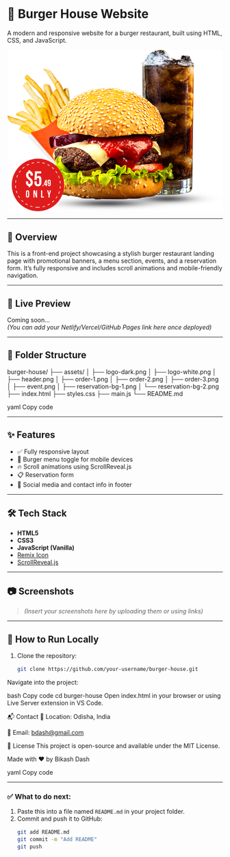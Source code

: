 # 🍔 Burger House Website

A modern and responsive website for a burger restaurant, built using HTML, CSS, and JavaScript.

![Burger Banner](assets/header.png)

---

## 📌 Overview

This is a front-end project showcasing a stylish burger restaurant landing page with promotional banners, a menu section, events, and a reservation form. It’s fully responsive and includes scroll animations and mobile-friendly navigation.

---

## 🚀 Live Preview

Coming soon...  
*(You can add your Netlify/Vercel/GitHub Pages link here once deployed)*

---

## 📁 Folder Structure

burger-house/
├── assets/
│ ├── logo-dark.png
│ ├── logo-white.png
│ ├── header.png
│ ├── order-1.png
│ ├── order-2.png
│ ├── order-3.png
│ ├── event.png
│ ├── reservation-bg-1.png
│ └── reservation-bg-2.png
├── index.html
├── styles.css
├── main.js
└── README.md

yaml
Copy code

---

## ✨ Features

- ✅ Fully responsive layout
- 🍟 Burger menu toggle for mobile devices
- 🔥 Scroll animations using ScrollReveal.js
- 📋 Reservation form
- 📱 Social media and contact info in footer

---

## 🛠️ Tech Stack

- **HTML5**
- **CSS3**
- **JavaScript (Vanilla)**
- [Remix Icon](https://remixicon.com/)
- [ScrollReveal.js](https://scrollrevealjs.org/)

---

## 📷 Screenshots

> *(Insert your screenshots here by uploading them or using links)*

---

## 🧪 How to Run Locally

1. Clone the repository:
   ```bash
   git clone https://github.com/your-username/burger-house.git
Navigate into the project:

bash
Copy code
cd burger-house
Open index.html in your browser or using Live Server extension in VS Code.

📬 Contact
📍 Location: Odisha, India

📧 Email: bdash@gmail.com

📄 License
This project is open-source and available under the MIT License.

Made with ❤️ by Bikash Dash

yaml
Copy code

---

### ✅ What to do next:
1. Paste this into a file named `README.md` in your project folder.
2. Commit and push it to GitHub:
   ```bash
   git add README.md
   git commit -m "Add README"
   git push
